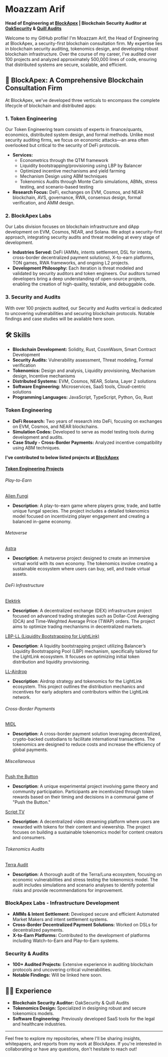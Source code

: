 # Moazzam Arif

**Head of Engineering at [BlockApex](https://blockapex.io) | Blockchain Security Auditor at [OakSecurity](https://www.oaksecurity.io/) & [Quill Audits](https://www.quillaudits.com/)**

Welcome to my GitHub profile! I'm Moazzam Arif, the Head of Engineering at BlockApex, a security-first blockchain consultation firm. My expertise lies in blockchain security auditing, tokenomics design, and developing robust blockchain infrastructure. Over the course of my career, I’ve audited over 100 projects and analyzed approximately 500,000 lines of code, ensuring that distributed systems are secure, scalable, and efficient.

## 🚀 BlockApex: A Comprehensive Blockchain Consultation Firm

At BlockApex, we've developed three verticals to encompass the complete lifecycle of blockchain and distributed apps:

### 1. Token Engineering
Our Token Engineering team consists of experts in finance/quants, economics, distributed system design, and formal methods. Unlike most security auditing firms, we focus on economic attacks—an area often overlooked but critical to the security of DeFi protocols.

- **Services:** 
  - Econometrics through the QTM framework
  - Liquidity bootstrapping/provisioning using LBP by Balancer
  - Optimized incentive mechanisms and yield farming
  - Mechanism Design using ABM techniques
  - Tokenomics Audits through Monte Carlo simulations, ABMs, stress testing, and scenario-based testing
- **Research Focus:** DeFi, exchanges on EVM, Cosmos, and NEAR blockchain, AVS, governance, RWA, consensus design, formal verification, and AMM design.



### 2. BlockApex Labs
Our Labs division focuses on blockchain infrastructure and dApp development on EVM, Cosmos, NEAR, and Solana. We adopt a security-first approach, integrating security audits and threat modeling at every stage of development.

- **Industries Served:** DeFi (AMMs, intents settlement, DSL for intents, cross-border decentralized payment solutions), X-to-earn platforms, TON games, RWA frameworks, and ongoing L2 projects.
- **Development Philosophy:** Each iteration is threat modeled and validated by security auditors and token engineers. Our auditors turned developers bring a deep understanding of open-source projects, enabling the creation of high-quality, testable, and debuggable code.

### 3. Security and Audits
With over 100 projects audited, our Security and Audits vertical is dedicated to uncovering vulnerabilities and securing blockchain protocols. Notable findings and case studies will be available here soon.

## 🛠️ Skills

- **Blockchain Development:** Solidity, Rust, CosmWasm, Smart Contract Development
- **Security Audits:** Vulnerability assessment, Threat modeling, Formal verification
- **Tokenomics:** Design and analysis, Liquidity provisioning, Mechanism design, Incentive mechanisms
- **Distributed Systems:** EVM, Cosmos, NEAR, Solana, Layer 2 solutions
- **Software Engineering:** Microservices, SaaS tools, Cloud-centric solutions
- **Programming Languages:** JavaScript, TypeScript, Python, Go, Rust


### Token Engineering
- **DeFi Research:** Two years of research into DeFi, focusing on exchanges on EVM, Cosmos, and NEAR blockchains.
- **Simulation Codes:** Developed to serve as model testing tools during development and audits.
- **Case Study - Cross-Border Payments:** Analyzed incentive compatibility using ABM techniques.


**I've contributed to below listed projects at [BlockApex](https://blockapex.io)**
#### [Token Engineering Projects](https://github.com/imxm/Token-Engineering)

###### Play-to-Earn
[Alien Fungi](https://github.com/imxm/Token-Engineering/tree/main/alienFungi)
- **Description**: A play-to-earn game where players grow, trade, and battle unique fungal species. The project includes a detailed tokenomics model focused on incentivizing player engagement and creating a balanced in-game economy.

###### Metaverse
[Astra](https://github.com/imxm/Token-Engineering/tree/main/astra)
- **Description**: A metaverse project designed to create an immersive virtual world with its own economy. The tokenomics involve creating a sustainable ecosystem where users can buy, sell, and trade virtual assets.

###### DeFi Infrastructure
[Elektirk](https://github.com/imxm/Token-Engineering/tree/main/elektirk)
- **Description**: A decentralized exchange (DEX) infrastructure project focused on advanced trading strategies such as Dollar-Cost Averaging (DCA) and Time-Weighted Average Price (TWAP) orders. The project aims to optimize trading mechanisms in decentralized markets.

[LBP-LL (Liquidity Bootstrapping for LightLink)](https://github.com/imxm/Token-Engineering/tree/main/LBP-LL)
- **Description**: A liquidity bootstrapping project utilizing Balancer’s Liquidity Bootstrapping Pool (LBP) mechanism, specifically tailored for the LightLink ecosystem. It focuses on optimizing initial token distribution and liquidity provisioning.

[LL-Airdrop](https://github.com/imxm/Token-Engineering/tree/main/LL_Airdrop)
- **Description**: Airdrop strategy and tokenomics for the LightLink ecosystem. This project outlines the distribution mechanics and incentives for early adopters and contributors within the LightLink network.

###### Cross-Border Payments
[MIDL](https://github.com/imxm/Token-Engineering/tree/main/MIDL)
- **Description**: A cross-border payment solution leveraging decentralized, crypto-backed custodians to facilitate international transactions. The tokenomics are designed to reduce costs and increase the efficiency of global payments.

###### Miscellaneous
[Push the Button](https://github.com/imxm/Token-Engineering/tree/main/PushTheButton)
- **Description**: A unique experimental project involving game theory and community participation. Participants are incentivized through token rewards based on their timing and decisions in a communal game of "Push the Button."

[Script TV](https://github.com/imxm/Token-Engineering/tree/main/script%20Tv)
- **Description**: A decentralized video streaming platform where users are rewarded with tokens for their content and viewership. The project focuses on building a sustainable tokenomics model for content creators and consumers.

###### Tokenomics Audits
[Terra Audit](https://github.com/imxm/Token-Engineering/tree/main/Terra%20Audit)
- **Description**: A thorough audit of the Terra/Luna ecosystem, focusing on economic vulnerabilities and stress testing the tokenomics model. The audit includes simulations and scenario analyses to identify potential risks and provide recommendations for improvement.



### BlockApex Labs - Infrastructure Development
- **AMMs & Intent Settlement:** Developed secure and efficient Automated Market Makers and intent settlement systems.
- **Cross-Border Decentralized Payment Solutions:** Worked on DSLs for decentralized payments.
- **X-to-Earn Platforms:** Contributed to the development of platforms including Watch-to-Earn and Play-to-Earn systems.

### Security & Audits
- **100+ Audited Projects:** Extensive experience in auditing blockchain protocols and uncovering critical vulnerabilities.
- **Notable Findings:** Will be linked here soon.

## 👨‍💻 Experience

- **Blockchain Security Auditor:** OakSecurity & Quill Audits
- **Tokenomics Design:** Specialized in designing robust and secure tokenomics models.
- **Software Engineering:** Previously developed SaaS tools for the legal and healthcare industries.

---

Feel free to explore my repositories, where I'll be sharing insights, whitepapers, and reports from my work at BlockApex. If you're interested in collaborating or have any questions, don't hesitate to reach out!


